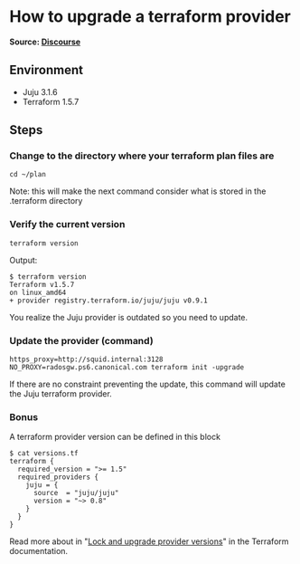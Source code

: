 # How to upgrade a terraform provider
**Source: [Discourse](https://discourse.canonical.com/t/upgrade-a-terraform-provider/2866)**

## Environment
* Juju 3.1.6
* Terraform 1.5.7

## Steps
### Change to the directory where your terraform plan files are
```
cd ~/plan
```
Note: this will make the next command consider what is stored in the .terraform directory

### Verify the current version
```
terraform version
```
Output:
```
$ terraform version
Terraform v1.5.7
on linux_amd64
+ provider registry.terraform.io/juju/juju v0.9.1
```
You realize the Juju provider is outdated so you need to update.

### Update the provider (command)
```
https_proxy=http://squid.internal:3128 NO_PROXY=radosgw.ps6.canonical.com terraform init -upgrade
```
If there are no constraint preventing the update, this command will update the Juju terraform provider.

### Bonus
A terraform provider version can be defined in this block
```
$ cat versions.tf 
terraform {
  required_version = ">= 1.5"
  required_providers {
    juju = {
      source  = "juju/juju"
      version = "~> 0.8"
    }
  }
}
```
Read more about in "[Lock and upgrade provider versions](https://developer.hashicorp.com/terraform/tutorials/configuration-language/provider-versioning)" in the Terraform documentation.


